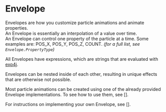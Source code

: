 # Envelope

Envelopes are how you customize particle animations and animate properties.\
An Envelope is essentially an interpolation of a value over time.\
An Envelope can control one property of the particle at a time. Some examples are: POS\_X, POS\_Y, POS\_Z, COUNT. _(for a full list, see `Envelope.PropertyType`)_

All Envelopes have expressions, which are strings that are evaluated with [exp4j](https://github.com/fasseg/exp4j).

Envelopes can be nested inside of each other, resulting in unique effects that are otherwise not possible.

Most particle animations can be created using one of the already provided Envelope implementations. To see how to use them, see \[].

For instructions on implementing your own Envelope, see \[].
